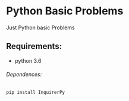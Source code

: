 # Python Basic Problems
Just Python basic Problems
## Requirements:
- python 3.6 
###### Dependences: 
```
pip install InquirerPy
```
